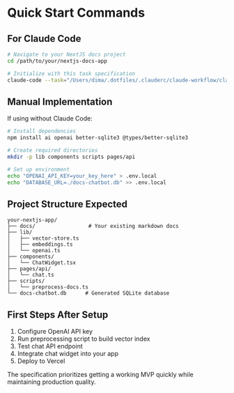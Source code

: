 # Quick Start Commands

## For Claude Code
```bash
# Navigate to your NextJS docs project
cd /path/to/your/nextjs-docs-app

# Initialize with this task specification
claude-code --task="/Users/dima/.dotfiles/.clauderc/claude-workflow/claude-code-task.md" --context="/Users/dima/.dotfiles/.clauderc/claude-workflow/init.md"
```

## Manual Implementation
If using without Claude Code:

```bash
# Install dependencies
npm install ai openai better-sqlite3 @types/better-sqlite3

# Create required directories
mkdir -p lib components scripts pages/api

# Set up environment
echo "OPENAI_API_KEY=your_key_here" > .env.local
echo "DATABASE_URL=./docs-chatbot.db" >> .env.local
```

## Project Structure Expected
```
your-nextjs-app/
├── docs/                 # Your existing markdown docs
├── lib/
│   ├── vector-store.ts
│   ├── embeddings.ts
│   └── openai.ts
├── components/
│   └── ChatWidget.tsx
├── pages/api/
│   └── chat.ts
├── scripts/
│   └── preprocess-docs.ts
└── docs-chatbot.db      # Generated SQLite database
```

## First Steps After Setup
1. Configure OpenAI API key
2. Run preprocessing script to build vector index
3. Test chat API endpoint
4. Integrate chat widget into your app
5. Deploy to Vercel

The specification prioritizes getting a working MVP quickly while maintaining production quality.
